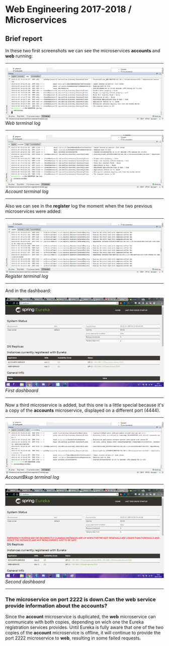 # Web Engineering 2017-2018 / Microservices
## Brief report

In these two first screenshots we can see the microservices **accounts** and **web** running:

---

![Web terminal log](/Screenshots/web_log.png "Web terminal log")
*Web terminal log*

---

![Account terminal log](/Screenshots/accounts_log.png "Account terminal log")
*Account terminal log*

---

Also we can see in the **register** log the moment when the two previous microservices were added:

---

![Register terminal log](/Screenshots/register_log.png "Register terminal log")
*Register terminal log*

---

And in the dashboard:

![First dashboard](/Screenshots/dashboard_two_ms.png "First dashboard")
*First dashboard*

---

Now a third microservice is added, but this one is a little special because it's a copy of the **accounts**
microservice, displayed on a different port (4444).

---

![AccountBkup terminal log](/Screenshots/account2_log.png "AccountBkup terminal log")
*AccountBkup terminal log*

---

![Second dashboard](/Screenshots/dashboard_three_ms.png "Second dashboard")
*Second dashboard*

---

### The microservice on port 2222 is down.Can the web service provide information about the accounts?
Since the **account** microservice is duplicated, the **web** microservice can communicate with both copies,
depending on wich one the Eureka registration services provides. Until Eureka is fully aware that one of the two
copies of the **account** microservice is offline, it will continue to provide the port 2222 microservice
to **web**, resulting in some failed requests.
